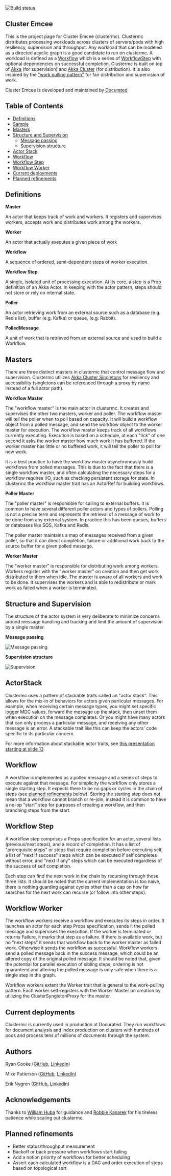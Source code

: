 ![Build status](https://api.travis-ci.org/Docurated/clustermc.svg?branch=master)

Cluster Emcee
-------------
This is the project page for Cluster Emcee (clustermc). Clustermc distributes processing workloads across clusters of servers/pods with high resiliency, supervision and throughput. Any workload that can be modeled as a directed acyclic graph is a good candidate to run on clustermc. A workload is defined as a [Workflow](#workflow) which is a series of [WorkflowStep](#workflowstep) with optional dependencies on successful completion. Clustermc is built on top of [Akka](http://akka.io/) (for supervision) and [Akka Cluster](http://doc.akka.io/docs/akka/current/scala/common/cluster.html) (for distribution). It is also inspired by the ["work pulling pattern"](http://www.michaelpollmeier.com/akka-work-pulling-pattern) for fair distribution and supervision of work.

Cluster Emcee is developed and maintained by [Docurated](http://www.docurated.com/)

Table of Contents
-------------
  * [Definitions](#definitions)
  * [Sample](sample/README.md)
  * [Masters](#masters)
  * [Structure and Supervision](#structure-and-supervision)
    * [Message passing](#message-passing)
    * [Supervision structure](#supervision-structure)
  * [Actor Stack](#actor-stack)
  * [Workflow](#workflow)
  * [Workflow Step](#workflow-step)
  * [Workflow Worker](#workflow-worker)
  * [Current deployments](#current-deployments)
  * [Planned refinements](#planned-refinements)

Definitions
-------------
**Master**

An actor that keeps track of work and workers. It registers and supervises workers, accepts work and distributes work among the workers.

**Worker**

An actor that actually executes a given piece of work

**Workflow**

A sequence of ordered, semi-dependent steps of worker execution.

**Workflow Step**

A single, isolated unit of processing execution. At its core, a step is a Prop definition of an Akka Actor. In keeping with the actor pattern, steps should not store or rely on internal state.

**Poller**

An actor retrieving work from an external source such as a database (e.g. Redis list), buffer (e.g. Kafka) or queue, (e.g. Rabbit).

**PolledMessage**

A unit of work that is retrieved from an external source and used to build a Workflow.

Masters
-----------
There are three distinct masters in clustermc that control message flow and supervision. Clustermc utilizes [Akka Cluster Singletons](http://doc.akka.io/docs/akka/current/scala/guide/modules.html#cluster-singleton) for resiliency and accessibility (singletons can be referenced through a proxy by name instead of a full actor path).

**Workflow Master**

The "workflow master" is the main actor in clustermc. It creates and supervises the other two masters, worker and poller. The workflow master will tell the poller when to poll based on capacity. It will build a workflow object from a polled message, and send the workflow object to the worker master for execution. The workflow master keeps track of all workflows currently executing. Execution is based on a schedule, at each "tick" of one second it asks the worker master how much work it has buffered. If the worker master has little or no buffered work, it will tell the poller to poll for new work.

It is a best practice to have the workflow master asynchronously build workflows from polled messages. This is due to the fact that there is a single workflow master, and often calculating the necessary steps for a workflow requires I/O, such as checking persistent storage for state. In clustermc the workflow master trait has an ActorRef for building workflows.

**Poller Master**

The "poller master" is responsible for calling to external buffers. It is common to have several different poller actors and types of pollers. Polling is not a precise term and represents the retrieval of a message of work to be done from any external system. In practice this has been queues, buffers or databases like SQS, Kafka and Redis.

The poller master maintains a map of messages received from a given poller, so that it can direct completion, failure or additional work back to the source buffer for a given polled message.

**Worker Master**

The "worker master" is responsible for distributing work among workers. Workers register with the "worker master" on creation and then get work distributed to them when idle. The master is aware of all workers and work to be done. It supervises the workers and is able to redistribute or mark work as failed when a worker is terminated.

Structure and Supervision
-----------
The structure of the actor system is very deliberate to minimize concerns around message handling and tracking and limit the amount of supervision by a single master. 

**Message passing**

![Message passing](/images/message_passing.png)

**Supervision structure**

![Supervision](/images/supervision.png)

ActorStack
-----------
Clustermc uses a pattern of stackable traits called an "actor stack". This allows for the mix-in of behaviors for actors given particular messages. For example, when receiving certain message types, you might set specific logger MDC values, forward the message up the stack, then unset them when execution on the message completes. Or you might have many actors that can only process a particular message, and receiving any other message is an error. A stackable trait like this can keep the actors' code specific to its particular concern.

For more information about stackable actor traits, see [this presentation starting at slide 13](https://www.slideshare.net/EvanChan2/akka-inproductionpnw-scala2013)

Workflow
-----------
A workflow is implemented as a polled message and a series of steps to execute against that message. For simplicity the workflow only stores a single starting step. It expects there to be no gaps or cycles in the chain of steps (see [planned refinements](#planned-refinements) below). Storing the starting step does not mean that a workflow cannot branch or re-join, instead it is common to have a no-op "start" step for purposes of creating a workflow, and then branching steps from the start.

Workflow Step
-----------
A workflow step comprises a Props specification for an actor, several lists (previous/next steps), and a record of completion. It has a list of "prerequisite steps" or steps that require completion before executing self, a list of "next if success" steps which can be executed if self completes without error, and "next if any" steps which can be executed regardless of the success of self completion.

Each step can find the next work in the chain by recursing through those three lists. It should be noted that the current implementation is too naive, there is nothing guarding against cycles other than a cap on how far searches for the next work can recurse (or follow into other steps).

Workflow Worker
-----------
The workflow workers receive a workflow and executes its steps in order. It launches an actor for each step Props specification, sends it the polled message and supervises the execution. If the worker is terminated or returns Failure, it marks that step as a failure. If there is available work, but no "next steps" it sends that workflow back to the worker master as failed work. Otherwise it sends the workflow as successful. Workflow workers send a polled message back in the success message, which could be an altered copy of the original polled message. It should be noted that, given the potential for parallel execution of sibling steps, ordering is not guaranteed and altering the polled message is only safe when there is a single step in the graph.

Workflow workers extent the Worker trait that is general to the work-pulling pattern. Each worker self-registers with the Worker Master on creation by utilizing the ClusterSyngletonProxy for the master.

Current deployments
-----------
Clustermc is currently used in production at Docurated. They run workflows for document analysis and index production on clusters with hundreds of pods and process tens of millions of documents through the system.

Authors
-----------
Ryan Cooke ([GitHub](https://github.com/debussyman), [LinkedIn](https://www.linkedin.com/in/ryancooke/))

Mike Patterson ([GitHub](https://github.com/rpatters), [LinkedIn](https://www.linkedin.com/in/mike-patterson-1592b723/))

Erik Nygren ([GitHub](https://github.com/underscorenygren), [LinkedIn](https://www.linkedin.com/in/eriknygren/))

Acknowledgements
-----------
Thanks to [William Huba](https://github.com/hexedpackets) for guidance and [Robbie Kanarek](https://www.linkedin.com/in/robert-kanarek-59150537/) for his tireless patience while scaling out clustermc.

Planned refinements
-----------
* Better status/throughput measurement
* Backoff or back pressure when workflows start failing
* Add a notion priority of workflows for better scheduling
* Assert each calculated workflow is a DAG and order execution of steps based on topological sort



